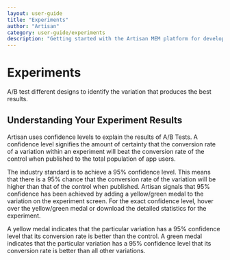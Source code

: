 ```yaml
---
layout: user-guide
title: "Experiments"
author: "Artisan"
category: user-guide/experiments
description: "Getting started with the Artisan MEM platform for developers."
---
```

# Experiments
A/B test different designs to identify the variation that produces the best results.

## Understanding Your Experiment Results

Artisan uses confidence levels to explain the results of A/B Tests. A confidence level signifies the amount of certainty that the conversion rate of a variation within an experiment will beat the conversion rate of the control when published to the total population of app users.

The industry standard is to achieve a 95% confidence level. This means that there is a 95% chance that the conversion rate of the variation will be higher than that of the control when published. Artisan signals that 95% confidence has been achieved by adding a yellow/green medal to the variation on the experiment screen. For the exact confidence level, hover over the yellow/green medal or download the detailed statistics for the experiment.

A yellow medal indicates that the particular variation has a 95% confidence level that its conversion rate is better than the control. A green medal indicates that the particular variation has a 95% confidence level that its conversion rate is better than all other variations.
